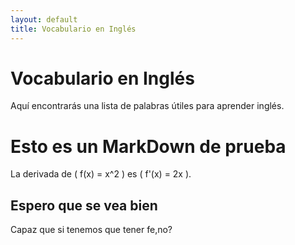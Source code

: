 ```yaml
---
layout: default
title: Vocabulario en Inglés
---
```


# Vocabulario en Inglés

Aquí encontrarás una lista de palabras útiles para aprender inglés.

# Esto es un MarkDown de prueba
La derivada de \( f(x) = x^2 \) es \( f'(x) = 2x \).
## Espero que se vea bien

Capaz que si tenemos que tener fe,no?

